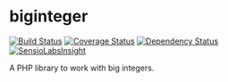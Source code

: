 # biginteger

[![Build Status](https://travis-ci.org/phpmath/biginteger.svg?branch=master)](https://travis-ci.org/phpmath/biginteger)
[![Coverage Status](https://coveralls.io/repos/phpmath/biginteger/badge.svg)](https://coveralls.io/r/phpmath/biginteger)
[![Dependency Status](https://www.versioneye.com/user/projects/552269cc971f781c480003f0/badge.svg?style=flat)](https://www.versioneye.com/user/projects/552269cc971f781c480003f0)
[![SensioLabsInsight](https://insight.sensiolabs.com/projects/e94c9ef4-54e2-4785-bff5-d96db4b468d7/mini.png)](https://insight.sensiolabs.com/projects/e94c9ef4-54e2-4785-bff5-d96db4b468d7)

A PHP library to work with big integers.

